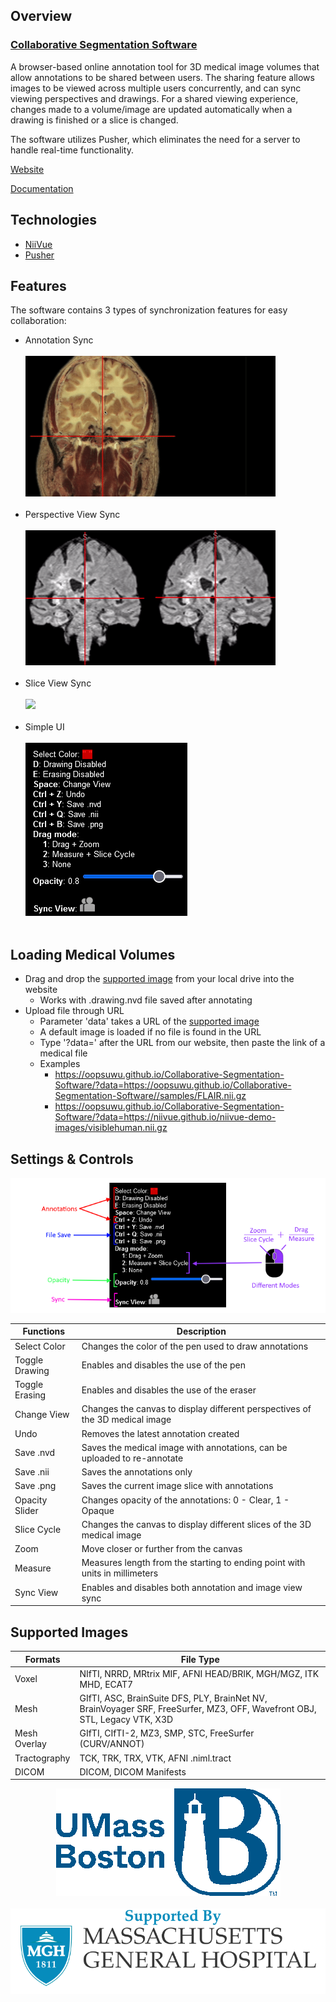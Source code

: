 ## Overview
### <a href="https://oopsuwu.github.io/Collaborative-Segmentation-Software/">Collaborative Segmentation Software</a>
A browser-based online annotation tool for 3D medical image volumes that allow annotations to be shared between users. The sharing feature allows images to be viewed across multiple users concurrently, and can sync viewing perspectives and drawings. For a shared viewing experience, changes made to a volume/image are updated automatically when a drawing is finished or a slice is changed.

The software utilizes Pusher, which eliminates the need for a server to handle real-time functionality.

[Website](https://oopsuwu.github.io/Collaborative-Segmentation-Software/)

[Documentation](https://docs.google.com/document/d/1Uaem2g6G0NlGJlJqjM-i8PanefAxztO0YBLZMPwWLlQ/edit?usp=sharing)

## Technologies
- [NiiVue](https://github.com/niivue/niivue)
- [Pusher](https://pusher.com/)

## Features
The software contains 3 types of synchronization features for easy collaboration:
- Annotation Sync<br><br>
<img src="readme_images/annotate-sync.gif"><br><br>
- Perspective View Sync<br><br>
<img src="readme_images/view-sync.gif"><br><br>
- Slice View Sync<br><br>
<img src="readme_images/slice-sync.gif"><br><br>
- Simple UI<br><br>
<img src="readme_images/simple-ui.png"><br><br>

## Loading Medical Volumes

- Drag and drop the [supported image](#supported-images) from your local drive into the website
  - Works with .drawing.nvd file saved after annotating
- Upload file through URL
  - Parameter 'data' takes a URL of the [supported image](#supported-images)
  - A default image is loaded if no file is found in the URL
  - Type '?data=' after the URL from our website, then paste the link of a medical file
  - Examples
    - https://oopsuwu.github.io/Collaborative-Segmentation-Software/?data=https://oopsuwu.github.io/Collaborative-Segmentation-Software//samples/FLAIR.nii.gz
    - https://oopsuwu.github.io/Collaborative-Segmentation-Software/?data=https://niivue.github.io/niivue-demo-images/visiblehuman.nii.gz

## Settings & Controls
<img src="readme_images/controls.png">

| Functions      | Description                                                                  |
|----------------|------------------------------------------------------------------------------|
| Select Color   | Changes the color of the pen used to draw annotations                        |
| Toggle Drawing | Enables and disables the use of the pen                                      |
| Toggle Erasing | Enables and disables the use of the eraser                                   |
| Change View    | Changes the canvas to display different perspectives of the 3D medical image |
| Undo           | Removes the latest annotation created                                        |
| Save .nvd      | Saves the medical image with annotations, can be uploaded to re-annotate     |
| Save .nii      | Saves the annotations only                                                   |
| Save .png      | Saves the current image slice with annotations                               |
| Opacity Slider | Changes opacity of the annotations: 0 - Clear, 1 - Opaque                    |
| Slice Cycle    | Changes the canvas to display different slices of the 3D medical image       |
| Zoom           | Move closer or further from the canvas                                       |
| Measure        | Measures length from the starting to ending point with units in millimeters  |
| Sync View      | Enables and disables both annotation and image view sync                     |

## Supported Images
| Formats      | File Type                                                                                                                 |
|--------------|---------------------------------------------------------------------------------------------------------------------------|
| Voxel        | NIfTI, NRRD, MRtrix MIF, AFNI HEAD/BRIK, MGH/MGZ, ITK MHD, ECAT7                                                          |
| Mesh         | GIfTI, ASC, BrainSuite DFS, PLY, BrainNet NV, BrainVoyager SRF, FreeSurfer, MZ3, OFF, Wavefront OBJ, STL, Legacy VTK, X3D |
| Mesh Overlay | GIfTI, CIfTI-2, MZ3, SMP, STC, FreeSurfer (CURV/ANNOT)                                                                    |
| Tractography | TCK, TRK, TRX, VTK, AFNI .niml.tract                                                                                      |
| DICOM        | DICOM, DICOM Manifests                                                                                                    |

<p align="center">
  <img src="readme_images/umb-logo.png"><br><br>
  <img src="readme_images/mgh-logo.png">
</p>

